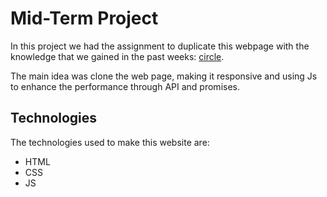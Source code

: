 # Mid-Term Project

In this project we had the assignment to duplicate this webpage with the knowledge that we gained in the past weeks: [circle](https://circle-agency-35d27e.webflow.io/).

The main idea was clone the web page, making it responsive and using Js to enhance the performance through API and promises.

## Technologies

The technologies used to make this website are:

- HTML
- CSS
- JS